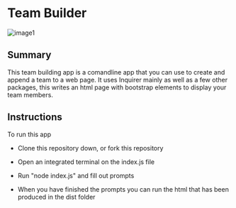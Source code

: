 # Team Builder
![image1](../Screenshot%202022-09-22%20165642.png)


## Summary
 
This team building app is a comandline app that you can use to create and append a team to a web page. It uses Inquirer mainly as well as a few other packages, this writes an html page with bootstrap elements to display your team members.

## Instructions

To run this app

- Clone this repository down, or fork this repository

- Open an integrated terminal on the index.js file

- Run "node index.js" and fill out prompts

- When you have finished the prompts you can run the html that has been produced in the dist folder